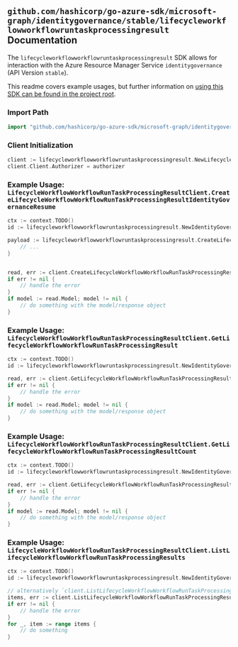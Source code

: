 
## `github.com/hashicorp/go-azure-sdk/microsoft-graph/identitygovernance/stable/lifecycleworkflowworkflowruntaskprocessingresult` Documentation

The `lifecycleworkflowworkflowruntaskprocessingresult` SDK allows for interaction with the Azure Resource Manager Service `identitygovernance` (API Version `stable`).

This readme covers example usages, but further information on [using this SDK can be found in the project root](https://github.com/hashicorp/go-azure-sdk/tree/main/docs).

### Import Path

```go
import "github.com/hashicorp/go-azure-sdk/microsoft-graph/identitygovernance/stable/lifecycleworkflowworkflowruntaskprocessingresult"
```


### Client Initialization

```go
client := lifecycleworkflowworkflowruntaskprocessingresult.NewLifecycleWorkflowWorkflowRunTaskProcessingResultClientWithBaseURI("https://management.azure.com")
client.Client.Authorizer = authorizer
```


### Example Usage: `LifecycleWorkflowWorkflowRunTaskProcessingResultClient.CreateLifecycleWorkflowWorkflowRunTaskProcessingResultIdentityGovernanceResume`

```go
ctx := context.TODO()
id := lifecycleworkflowworkflowruntaskprocessingresult.NewIdentityGovernanceLifecycleWorkflowWorkflowIdRunIdTaskProcessingResultID("workflowIdValue", "runIdValue", "taskProcessingResultIdValue")

payload := lifecycleworkflowworkflowruntaskprocessingresult.CreateLifecycleWorkflowWorkflowRunTaskProcessingResultIdentityGovernanceResumeRequest{
	// ...
}


read, err := client.CreateLifecycleWorkflowWorkflowRunTaskProcessingResultIdentityGovernanceResume(ctx, id, payload)
if err != nil {
	// handle the error
}
if model := read.Model; model != nil {
	// do something with the model/response object
}
```


### Example Usage: `LifecycleWorkflowWorkflowRunTaskProcessingResultClient.GetLifecycleWorkflowWorkflowRunTaskProcessingResult`

```go
ctx := context.TODO()
id := lifecycleworkflowworkflowruntaskprocessingresult.NewIdentityGovernanceLifecycleWorkflowWorkflowIdRunIdTaskProcessingResultID("workflowIdValue", "runIdValue", "taskProcessingResultIdValue")

read, err := client.GetLifecycleWorkflowWorkflowRunTaskProcessingResult(ctx, id)
if err != nil {
	// handle the error
}
if model := read.Model; model != nil {
	// do something with the model/response object
}
```


### Example Usage: `LifecycleWorkflowWorkflowRunTaskProcessingResultClient.GetLifecycleWorkflowWorkflowRunTaskProcessingResultCount`

```go
ctx := context.TODO()
id := lifecycleworkflowworkflowruntaskprocessingresult.NewIdentityGovernanceLifecycleWorkflowWorkflowIdRunID("workflowIdValue", "runIdValue")

read, err := client.GetLifecycleWorkflowWorkflowRunTaskProcessingResultCount(ctx, id)
if err != nil {
	// handle the error
}
if model := read.Model; model != nil {
	// do something with the model/response object
}
```


### Example Usage: `LifecycleWorkflowWorkflowRunTaskProcessingResultClient.ListLifecycleWorkflowWorkflowRunTaskProcessingResults`

```go
ctx := context.TODO()
id := lifecycleworkflowworkflowruntaskprocessingresult.NewIdentityGovernanceLifecycleWorkflowWorkflowIdRunID("workflowIdValue", "runIdValue")

// alternatively `client.ListLifecycleWorkflowWorkflowRunTaskProcessingResults(ctx, id)` can be used to do batched pagination
items, err := client.ListLifecycleWorkflowWorkflowRunTaskProcessingResultsComplete(ctx, id)
if err != nil {
	// handle the error
}
for _, item := range items {
	// do something
}
```

